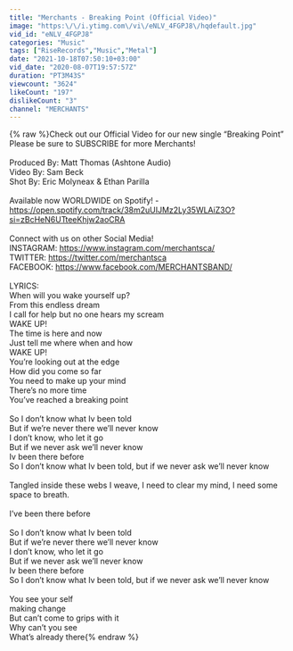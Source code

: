 ```yaml
---
title: "Merchants - Breaking Point (Official Video)"
image: "https:\/\/i.ytimg.com\/vi\/eNLV_4FGPJ8\/hqdefault.jpg"
vid_id: "eNLV_4FGPJ8"
categories: "Music"
tags: ["RiseRecords","Music","Metal"]
date: "2021-10-18T07:50:10+03:00"
vid_date: "2020-08-07T19:57:57Z"
duration: "PT3M43S"
viewcount: "3624"
likeCount: "197"
dislikeCount: "3"
channel: "MERCHANTS"
---
```

{% raw %}Check out our Official Video for our new single “Breaking Point”  Please be sure to SUBSCRIBE for more Merchants! <br /><br />Produced By: Matt Thomas (Ashtone Audio)<br />Video By: Sam Beck <br />Shot By: Eric Molyneax &amp; Ethan Parilla<br /><br />Available now WORLDWIDE on Spotify!  - <a rel="nofollow" target="blank" href="https://open.spotify.com/track/38m2uUIJMz2Ly35WLAiZ3O?si=zBcHeN6UTteeKhjw2aoCRA">https://open.spotify.com/track/38m2uUIJMz2Ly35WLAiZ3O?si=zBcHeN6UTteeKhjw2aoCRA</a><br /><br />Connect with us on other Social Media! <br />INSTAGRAM: <a rel="nofollow" target="blank" href="https://www.instagram.com/merchantsca/">https://www.instagram.com/merchantsca/</a> <br />TWITTER: <a rel="nofollow" target="blank" href="https://twitter.com/merchantsca">https://twitter.com/merchantsca</a> <br />FACEBOOK: <a rel="nofollow" target="blank" href="https://www.facebook.com/MERCHANTSBAND/">https://www.facebook.com/MERCHANTSBAND/</a><br /><br />LYRICS: <br />When will you wake yourself up?<br />From this endless dream<br />I call for help but no one hears my scream<br />WAKE UP! <br />The time is here and now<br />Just tell me where when and how <br />WAKE UP!<br />You’re looking out at the edge <br />How did you come so far <br />You need to make up your mind <br />There’s no more time <br />You’ve reached a breaking point<br /><br />So I don’t know what Iv been told<br />But if we’re never there we’ll never know<br />I don’t know, who let it go <br />But if we never ask we’ll never know <br />Iv been there before <br />So I don’t know what Iv been told, but if we never ask we’ll never know<br /><br />Tangled inside these webs I weave, I need to clear my mind, I need some space to breath. <br /><br />I’ve been there before<br /><br />So I don’t know what Iv been told<br />But if we’re never there we’ll never know<br />I don’t know, who let it go <br />But if we never ask we’ll never know <br />Iv been there before <br />So I don’t know what Iv been told, but if we never ask we’ll never know<br /><br />You see your self <br />making change <br />But can’t come to grips with it <br />Why can’t you see <br />What’s already there{% endraw %}
